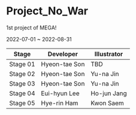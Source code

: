 # Project_No_War

1st project of MEGA!

2022-07-01 ~ 2022-08-31

|    Stage     |   Developer   | Illustrator  |
| ------------ | ------------- | ------------ |
|   Stage 01   | Hyeon-tae Son |     TBD      |
|   Stage 02   | Hyeon-tae Son |  Yu-na Jin   |
|   Stage 03   | Hyeon-tae Son |  Yu-na Jin   |
|   Stage 04   | Eui-hyun Lee  | Ho-jun Jang  |
|   Stage 05   |  Hye-rin Ham  |  Kwon Saem   |
